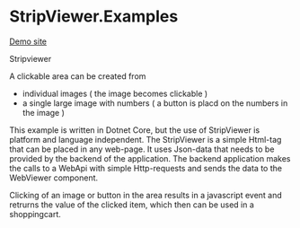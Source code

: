 # StripViewer.Examples


[Demo site](https://yassirmvcwebapp20210216111158.azurewebsites.net)


Stripviewer 

A clickable area can be created from  
- individual images ( the image becomes clickable )
- a single large image with numbers ( a button is placd on the numbers in the image )


This example is written in Dotnet Core, but the use of StripViewer is platform and language independent.
The StripViewer is a simple Html-tag that can be placed in any web-page. It uses Json-data that needs to be provided by the backend of the application.
The backend application makes the calls to a WebApi with simple Http-requests and sends the data to the WebViewer component.

Clicking of an image or button in the area results in a javascript event and retrurns the value of the clicked item, which then can be used in a shoppingcart.
